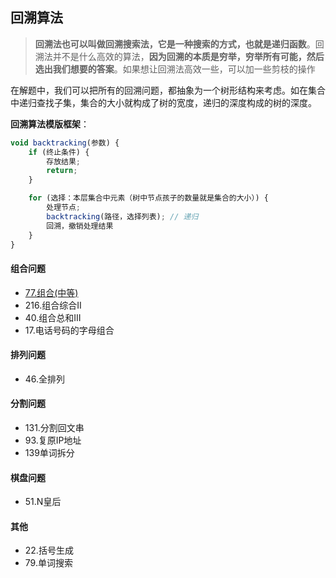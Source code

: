 ## 回溯算法

> **回溯法也可以叫做回溯搜索法，它是一种搜索的方式，也就是递归函数**。回溯法并不是什么高效的算法，**因为回溯的本质是穷举，穷举所有可能，然后选出我们想要的答案**。如果想让回溯法高效一些，可以加一些剪枝的操作

在解题中，我们可以把所有的回溯问题，都抽象为一个树形结构来考虑。如在集合中递归查找子集，集合的大小就构成了树的宽度，递归的深度构成的树的深度。

**回溯算法模版框架**：

```js
void backtracking(参数) {
    if (终止条件) {
        存放结果;
        return;
    }

    for (选择：本层集合中元素（树中节点孩子的数量就是集合的大小）) {
        处理节点;
        backtracking(路径，选择列表); // 递归
        回溯，撤销处理结果
    }
}
```



#### 组合问题

- [77.组合(中等)](https://github.com/Capactity/blog/blob/master/algorithm/回溯算法/77-组合.md)
- 216.组合综合II
- 40.组合总和III
- 17.电话号码的字母组合

#### **排列问题**

- 46.全排列

#### 分割问题

- 131.分割回文串
- 93.复原IP地址
- 139单词拆分

#### 棋盘问题

- 51.N皇后

#### 其他

- 22.括号生成
- 79.单词搜索


